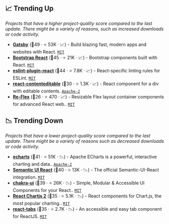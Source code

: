 ## 📈 Trending Up

_Projects that have a higher project-quality score compared to the last update. There might be a variety of reasons, such as increased downloads or code activity._

- <b><a href="https://github.com/gatsbyjs/gatsby">Gatsby</a></b> (🥈49 ·  ⭐ 53K · 📈) - Build blazing fast, modern apps and websites with React. <code><a href="http://bit.ly/34MBwT8">MIT</a></code>
- <b><a href="https://github.com/react-bootstrap/react-bootstrap">Bootstrap React</a></b> (🥇45 ·  ⭐ 21K · 📈) - Bootstrap components built with React. <code><a href="http://bit.ly/34MBwT8">MIT</a></code> <code><img src="https://getbootstrap.com/docs/5.0/assets/img/favicons/favicon-32x32.png" style="display:inline;" width="13" height="13"></code>
- <b><a href="https://github.com/jsx-eslint/eslint-plugin-react">eslint-plugin-react</a></b> (🥇44 ·  ⭐ 7.8K · 📈) - React-specific linting rules for ESLint. <code><a href="http://bit.ly/34MBwT8">MIT</a></code>
- <b><a href="https://github.com/lovasoa/react-contenteditable">react-contenteditable</a></b> (🥉30 ·  ⭐ 1.3K · 📈) - React component for a div with editable contents. <code><a href="http://bit.ly/3nYMfla">Apache-2</a></code>
- <b><a href="https://github.com/leefsmp/Re-Flex">Re-Flex</a></b> (🥈26 ·  ⭐ 470 · 📈) - Resizable Flex layout container components for advanced React web.. <code><a href="http://bit.ly/34MBwT8">MIT</a></code>

## 📉 Trending Down

_Projects that have a lower project-quality score compared to the last update. There might be a variety of reasons such as decreased downloads or code activity._

- <b><a href="https://github.com/apache/echarts">echarts</a></b> (🥈41 ·  ⭐ 51K · 📉) - Apache ECharts is a powerful, interactive charting and data.. <code><a href="http://bit.ly/3nYMfla">Apache-2</a></code>
- <b><a href="https://github.com/Semantic-Org/Semantic-UI-React">Semantic UI React</a></b> (🥈40 ·  ⭐ 13K · 📉) - The official Semantic-UI-React integration. <code><a href="http://bit.ly/34MBwT8">MIT</a></code>
- <b><a href="https://github.com/chakra-ui/chakra-ui">chakra-ui</a></b> (🥈39 ·  ⭐ 26K · 📉) - Simple, Modular & Accessible UI Components for your React.. <code><a href="http://bit.ly/34MBwT8">MIT</a></code>
- <b><a href="https://github.com/reactchartjs/react-chartjs-2">React Chartjs 2</a></b> (🥈35 ·  ⭐ 5.1K · 📉) - React components for Chart.js, the most popular charting.. <code><a href="http://bit.ly/34MBwT8">MIT</a></code>
- <b><a href="https://github.com/reactjs/react-tabs">react-tabs</a></b> (🥈35 ·  ⭐ 2.7K · 📉) - An accessible and easy tab component for ReactJS. <code><a href="http://bit.ly/34MBwT8">MIT</a></code>


